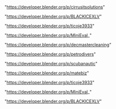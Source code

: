 "https://developer.blender.org/p/cirrusitsolutions"

"https://developer.blender.org/p/BLACKICEXLV"

"https://developer.blender.org/p/ticoje3933"

"https://developer.blender.org/p/MiniEval_"

 
"https://developer.blender.org/p/decmastercleaning"


"https://developer.blender.org/p/petrodivers"


"https://developer.blender.org/p/scubanautic"


"https://developer.blender.org/p/matebiz"


"https://developer.blender.org/p/ticoje3933"


"https://developer.blender.org/p/MiniEval_"


"https://developer.blender.org/p/BLACKICEXLV"


 
